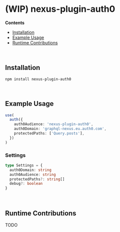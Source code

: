 # (WIP) nexus-plugin-auth0 <!-- omit in toc -->

**Contents**

<!-- START doctoc generated TOC please keep comment here to allow auto update -->
<!-- DON'T EDIT THIS SECTION, INSTEAD RE-RUN doctoc TO UPDATE -->

- [Installation](#installation)
- [Example Usage](#example-usage)
- [Runtime Contributions](#runtime-contributions)

<!-- END doctoc generated TOC please keep comment here to allow auto update -->

<br>

## Installation

```
npm install nexus-plugin-auth0
```

<br>

## Example Usage

```ts
use(
  auth({
    auth0Audience: 'nexus-plugin-auth0',
    auth0Domain: 'graphql-nexus.eu.auth0.com',
    protectedPaths: ['Query.posts'],
  })
)
```
### Settings
```ts
type Settings = {
  auth0Domain: string
  auth0Audience: string
  protectedPaths?: string[]
  debug?: boolean
}

```

<br>

## Runtime Contributions

TODO
